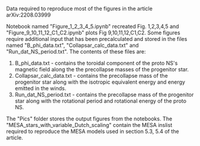 Data required to reproduce most of the figures in the article arXiv:2208.03999

Notebook named "Figure_1_2_3_4_5.ipynb" recreated Fig. 1,2,3,4,5 and "Figure_9_10_11_12_C1_C2.ipynb" plots Fig 9,10,11,12,C1,C2.
Some figures require additional input that has been precalculated and stored in the files named "B_phi_data.txt", "Collapsar_calc_data.txt"
and "Run_dat_NS_period.txt". The contents of these files are:

1) B_phi_data.txt - contains the toroidal component of the proto NS's magnetic field along the the precollapse masses of the progenitor star.
2) Collapsar_calc_data.txt - contains the precollapse mass of the progenitor star along with the isotropic equivalent energy and energy emitted in the winds.
3) Run_dat_NS_period.txt - contains the precollapse mass of the progenitor star along with the rotational period and rotational energy of the proto NS.

The "Pics" folder stores the output figures from the notebooks. 
The "MESA_stars_with_variable_Dutch_scaling" contain the MESA inslist required to reproduce the MESA models used in section 5.3, 5.4 of the article.



